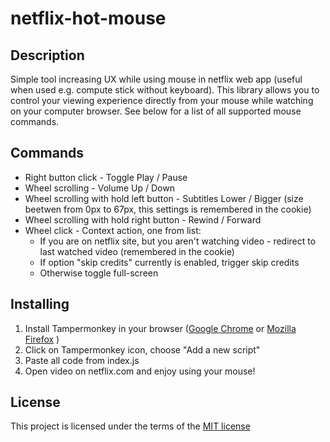 # netflix-hot-mouse

## Description

Simple tool increasing UX while using mouse in netflix web app (useful when used e.g. compute stick without keyboard). This library allows you to control your viewing experience directly from your mouse while watching on your computer browser. See below for a list of all supported mouse commands.

## Commands

* Right button click - Toggle Play / Pause
* Wheel scrolling - Volume Up / Down 
* Wheel scrolling with hold left button - Subtitles Lower / Bigger (size beetwen from 0px to 67px, this settings is remembered in the cookie)
* Wheel scrolling with hold right button - Rewind / Forward
* Wheel click - Context action, one from list:
   * If you are on netflix site, but you aren't watching video - redirect to last watched video (remembered in the cookie)
   * If option "skip credits" currently is enabled, trigger skip credits
   * Otherwise toggle full-screen

## Installing

1. Install Tampermonkey in your browser ([Google Chrome](https://chrome.google.com/webstore/detail/tampermonkey/dhdgffkkebhmkfjojejmpbldmpobfkfo?hl=en) or [Mozilla Firefox](https://addons.mozilla.org/pl/firefox/addon/tampermonkey/) )
1. Click on Tampermonkey icon, choose "Add a new script"
1. Paste all code from index.js
1. Open video on netflix.com and enjoy using your mouse!

## License

This project is licensed under the terms of the [MIT license](https://github.com/callemall/material-ui/blob/master/LICENSE)
